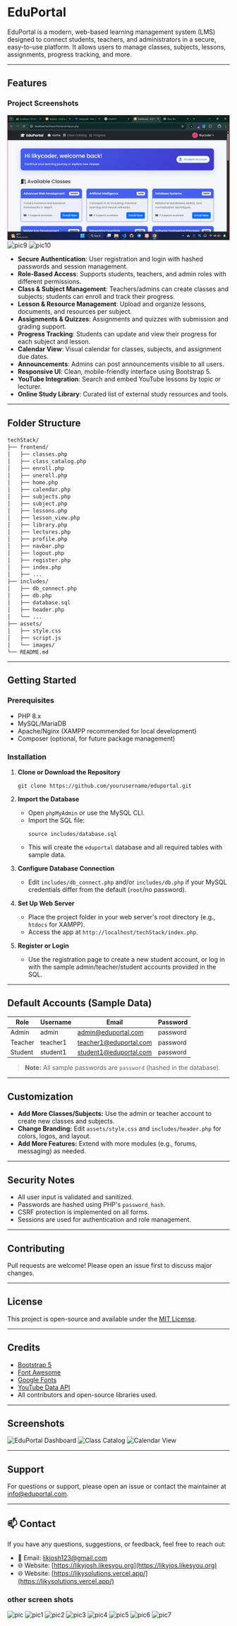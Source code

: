 # EduPortal

EduPortal is a modern, web-based learning management system (LMS) designed to connect students, teachers, and administrators in a secure, easy-to-use platform. It allows users to manage classes, subjects, lessons, assignments, progress tracking, and more.

---

## Features

### Project Screenshots


![pic8](https://github.com/likyCoder/techstack/blob/main/techStack/assets/images/pic1.png)
![pic9](assets/images/pic9.png)
![pic10](assets/images/pic10.png)


- **Secure Authentication**: User registration and login with hashed passwords and session management.
- **Role-Based Access**: Supports students, teachers, and admin roles with different permissions.
- **Class & Subject Management**: Teachers/admins can create classes and subjects; students can enroll and track their progress.
- **Lesson & Resource Management**: Upload and organize lessons, documents, and resources per subject.
- **Assignments & Quizzes**: Assignments and quizzes with submission and grading support.
- **Progress Tracking**: Students can update and view their progress for each subject and lesson.
- **Calendar View**: Visual calendar for classes, subjects, and assignment due dates.
- **Announcements**: Admins can post announcements visible to all users.
- **Responsive UI**: Clean, mobile-friendly interface using Bootstrap 5.
- **YouTube Integration**: Search and embed YouTube lessons by topic or lecturer.
- **Online Study Library**: Curated list of external study resources and tools.

---

## Folder Structure

```
techStack/
├── frontend/
│   ├── classes.php
│   ├── class_catalog.php
│   ├── enroll.php
│   ├── uneroll.php
│   ├── home.php
│   ├── calendar.php
│   ├── subjects.php
│   ├── subject.php
│   ├── lessons.php
│   ├── lesson_view.php
│   ├── library.php
│   ├── lectures.php
│   ├── profile.php
│   ├── navbar.php
│   ├── logout.php
│   ├── register.php
│   ├── index.php
│   ├── ...
├── includes/
│   ├── db_connect.php
│   ├── db.php
│   ├── database.sql
│   ├── header.php
│   └── ...
├── assets/
│   ├── style.css
│   ├── script.js
│   └── images/
└── README.md
```

---

## Getting Started

### Prerequisites

- PHP 8.x
- MySQL/MariaDB
- Apache/Nginx (XAMPP recommended for local development)
- Composer (optional, for future package management)

### Installation

1. **Clone or Download the Repository**
   ```
   git clone https://github.com/yourusername/eduportal.git
   ```

2. **Import the Database**
   - Open `phpMyAdmin` or use the MySQL CLI.
   - Import the SQL file:
     ```
     source includes/database.sql
     ```
   - This will create the `eduportal` database and all required tables with sample data.

3. **Configure Database Connection**
   - Edit `includes/db_connect.php` and/or `includes/db.php` if your MySQL credentials differ from the default (`root`/no password).

4. **Set Up Web Server**
   - Place the project folder in your web server's root directory (e.g., `htdocs` for XAMPP).
   - Access the app at `http://localhost/techStack/index.php`.

5. **Register or Login**
   - Use the registration page to create a new student account, or log in with the sample admin/teacher/student accounts provided in the SQL.

---

## Default Accounts (Sample Data)

| Role    | Username   | Email                  | Password   |
|---------|------------|------------------------|------------|
| Admin   | admin      | admin@eduportal.com    | password   |
| Teacher | teacher1   | teacher1@eduportal.com | password   |
| Student | student1   | student1@eduportal.com | password   |

> **Note:** All sample passwords are `password` (hashed in the database).

---

## Customization

- **Add More Classes/Subjects:** Use the admin or teacher account to create new classes and subjects.
- **Change Branding:** Edit `assets/style.css` and `includes/header.php` for colors, logos, and layout.
- **Add More Features:** Extend with more modules (e.g., forums, messaging) as needed.

---

## Security Notes

- All user input is validated and sanitized.
- Passwords are hashed using PHP's `password_hash`.
- CSRF protection is implemented on all forms.
- Sessions are used for authentication and role management.

---

## Contributing

Pull requests are welcome! Please open an issue first to discuss major changes.

---

## License

This project is open-source and available under the [MIT License](LICENSE).

---

## Credits

- [Bootstrap 5](https://getbootstrap.com/)
- [Font Awesome](https://fontawesome.com/)
- [Google Fonts](https://fonts.google.com/)
- [YouTube Data API](https://developers.google.com/youtube/v3)
- All contributors and open-source libraries used.

---

## Screenshots

![EduPortal Dashboard](assets/images/screenshot-dashboard.png)
![Class Catalog](assets/images/screenshot-catalog.png)
![Calendar View](assets/images/screenshot-calendar.png)

---

## Support

For questions or support, please open an issue or contact the maintainer at [info@eduportal.com](mailto:info@eduportal.com).

---

## 📫 Contact

If you have any questions, suggestions, or feedback, feel free to reach out:

- 📧 Email: [likjosh123@gmail.com](mailto:likjosh123@gmail.com)  
- 🌐 Website: [https://likyjosh.likesyou.org](https://likyjos.likesyou.org)
- 🌐 Website: [https://likysolutions.vercel.app/](https://likysolutions.vercel.app/)

### other screen shots 
![pic](assets/images/pic.png)
![pic1](assets/images/pic1.png)
![pic2](assets/images/pic2.png)
![pic3](assets/images/pic3.png)
![pic4](assets/images/pic4.png)
![pic5](assets/images/pic5.png)
![pic6](assets/images/pic6.png)
![pic7](assets/images/pic7.png)

